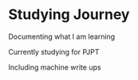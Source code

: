 # Studying Journey
Documenting what I am learning 

Currently studying for PJPT

Including machine write ups
